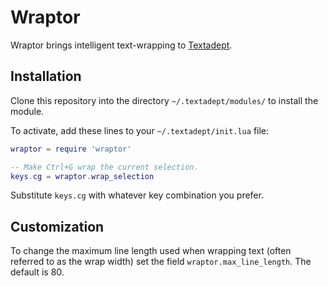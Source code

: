 # Wraptor

Wraptor brings intelligent text-wrapping to [Textadept](http://foicica.com/textadept/).

## Installation

Clone this repository into the directory `~/.textadept/modules/` to install the
module.

To activate, add these lines to your `~/.textadept/init.lua` file:

```lua
wraptor = require 'wraptor'

-- Make Ctrl+G wrap the current selection.
keys.cg = wraptor.wrap_selection
```

Substitute `keys.cg` with whatever key combination you prefer.

## Customization

To change the maximum line length used when wrapping text (often referred to as
the wrap width) set the field `wraptor.max_line_length`. The default is 80.